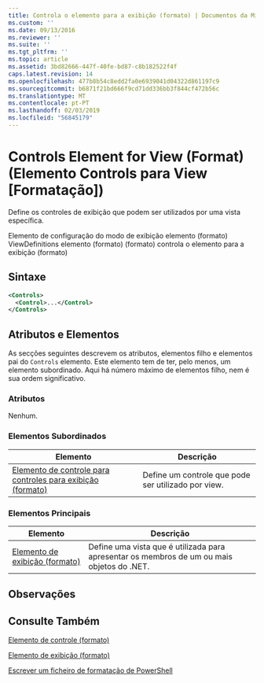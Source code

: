 ```yaml
---
title: Controla o elemento para a exibição (formato) | Documentos da Microsoft
ms.custom: ''
ms.date: 09/13/2016
ms.reviewer: ''
ms.suite: ''
ms.tgt_pltfrm: ''
ms.topic: article
ms.assetid: 3bd82666-447f-40fe-bd87-c8b182522f4f
caps.latest.revision: 14
ms.openlocfilehash: 477b8b54c8edd2fa0e6939041d04322d861197c9
ms.sourcegitcommit: b6871f21bd666f9cd71dd336bb3f844cf472b56c
ms.translationtype: MT
ms.contentlocale: pt-PT
ms.lasthandoff: 02/03/2019
ms.locfileid: "56845179"
---
```

# <a name="controls-element-for-view-format"></a>Controls Element for View (Format) (Elemento Controls para View [Formatação])

Define os controles de exibição que podem ser utilizados por uma vista específica.

Elemento de configuração do modo de exibição elemento (formato) ViewDefinitions elemento (formato) (formato) controla o elemento para a exibição (formato)

## <a name="syntax"></a>Sintaxe

```xml
<Controls>
  <Control>...</Control>
</Controls>
```

## <a name="attributes-and-elements"></a>Atributos e Elementos

As secções seguintes descrevem os atributos, elementos filho e elementos pai do `Controls` elemento. Este elemento tem de ter, pelo menos, um elemento subordinado. Aqui há número máximo de elementos filho, nem é sua ordem significativo.

### <a name="attributes"></a>Atributos

Nenhum.

### <a name="child-elements"></a>Elementos Subordinados

|Elemento|Descrição|
|-------------|-----------------|
|[Elemento de controle para controles para exibição (formato)](./control-element-for-controls-for-view-format.md)|Define um controle que pode ser utilizado por view.|

### <a name="parent-elements"></a>Elementos Principais

|Elemento|Descrição|
|-------------|-----------------|
|[Elemento de exibição (formato)](./view-element-format.md)|Define uma vista que é utilizada para apresentar os membros de um ou mais objetos do .NET.|

## <a name="remarks"></a>Observações

## <a name="see-also"></a>Consulte Também

[Elemento de controle (formato)](./control-element-for-controls-for-view-format.md)

[Elemento de exibição (formato)](./view-element-format.md)

[Escrever um ficheiro de formatação de PowerShell](./writing-a-powershell-formatting-file.md)
